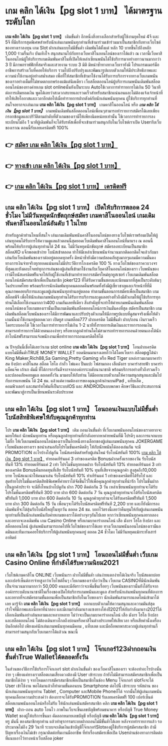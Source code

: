 # เกม คลิก ได้เงิน【pg slot 1 บาท】  ได้มาตรฐานระดับโลก

**เกม คลิก ได้เงิน【pg slot 1 บาท】** เติมขั้นต่ำ  อีกหนึ่งสิ่งทางเลือกสำหรับผู้ใช้งานยุคใหม่ 4จี และ 5จี ที่มีบริการสุดพิเศษสำหรับนักเล่นเกมพนันทุกท่านที่เข้ามาร่วมเข้าร่วมมาเป็นสมาชิกกับทางเว็บไซต์ของทางเราลงทุน เกม Slot  ฝากเล่นแบบไม่มีขั้นต่ำ เดิมพันได้ตั้งแต่ หลัก 10 บาทขึ้นไปถึงหลัก 1,000 ร่วมรื่นเริง บันเทิงใจ สนุกสนานไปกับทางเว็บคาสิโนออนไลน์ของเราได้แล้ว ณ เวลานี้เว็บคาสิโนออนไลน์ผู้ให้บริการเกมเดิมพันคาสิโนที่เปิดให้เหล่าเซียนพนันได้ใช้บริการมาอย่างยาวนานมากกว่า 3 ปี มีภาพกราฟฟิกที่สมจริงและสวยงาม ระบบ 3 มิติ
มิหนำซ้ำทางทางเว็บเรายังมี โปรแกรมเมอร์มืออาชีพการสร้างเว็บที่คอยให้บริการ  รวมไปถึงปรับปรุงและพัฒนารูปแบบตัวเกมให้มีประสิทธิภาพและความน่าใช้งานอยู่อย่างสม่ำเสมอ เพื่อที่ให้สมาชิกที่เข้ามาใช้งานได้รับการบริการจากทางเว็บเกมพนันของเราอย่างเต็มที่ไม่ขาดตกบกพร่องแม้แต่นิดเดียว เว็บสล็อตออนไลน์ผู้บริการเกมพนันเดิมพันสล็อตออนไลน์ของทางค่ายเกม slot onlineนั้นยังเป็นระบบ Autoใช้เวลาการทำรายการไม่เกิน 50 วินาที ต่อการเติมยอดเงิน พูดได้เลยว่าสะดวกสบายและรวดเร็วสำหรับสมาชิกแน่นอนและไม่ต้องแจ้งเจ้าหน้าที่ทำให้เสียโอกาสและเวลาอีกต่อไปเมื่อทำรายการฝากตังค์กับนักเล่นพนันทุกคน
ผู้ใช้บริการทุกท่านที่สนใจอยากจะเล่นเกม **เกม คลิก ได้เงิน【pg slot 1 บาท】** เกมคาสิโนออนไลน์ หรือ ***เกม คลิก ได้เงิน【pg slot 1 บาท】*** เกมพนันเดิมพันสล็อตออนไลน์เพื่อนๆสามารถทำรายการสมัครได้เลยเพียงกรอกข้อมูลและปรัวัติตามลำดับที่ตัวเกมของเรามีให้เพียงนิดหน่อยเท่านั้น ใช้เวลาการทำรายการลงทะเบียนไม่ถึง 1 นาทีผู้เดิมพันก็จะได้รับรหัสเพื่อที่จะเข้ามาร่วมสนุกกับในเว็บไซต์เราเปิด Userกับเว็บของเราณ ตอนนี้รับเลยเครดิตฟรี 100%

## 👉 [สมัคร เกม คลิก ได้เงิน【pg slot 1 บาท】](https://archa888.com/)
## 👉 [ทางเข้า เกม คลิก ได้เงิน【pg slot 1 บาท】](https://archa888.com/)
## 👉 [เกม คลิก ได้เงิน【pg slot 1 บาท】 เครดิตฟรี](https://archa888.com/)

## เกม คลิก ได้เงิน【pg slot 1 บาท】 เปิดให้บริการตลอด  24 ชั่วโมง ไม่มีวันหยุดนักขัตฤกษ์สมัคร เกมคาสิโนออนไลน์ เกมเดิมพันคาสิโนออนไลน์อันดับ 1 ในไทย

สำหรับลูกค้าท่านไหนที่สนใจ เล่นเกมเดิมพันพนันคาสิโนออนไลน์ของทางเว็บไซต์เราพร้อมเปิดให้ผู้เล่นทุกคนได้รับการให้ความดูแลแล้วตอนนี้สุดยอดเว็บเดิมพันคาสิโนออนไลน์ที่มาแรง ณ ตอนนี้ พร้อมให้บริการผู้เล่นทุกท่านได้ 24 ชม. ไม่มีวันหยุดนักขัตฤกษ์ สมัครลงทะเบียนเป็นสมาชิก สล็อตXO แจ็กพอตเข้าง่าย โบนัสเข้าตลอด ทำให้มีเหล่าเซียนพนันจำนวนมากติดอกติดใจแล้วกับมาเล่นกับเว็บเดิมพันของเราต่ออยู่ตลอดทุกครั้ง มิหนำซ้ำยังมีความปลอดภัยสูงมากๆแถมมีความมั่นคงทางการเงินจ่ายจริงทุกยอดแน่นอนไม่มีประวัติการโกงเครดิต 100 % ทางเว็บไซต์ของเราควบวงจรที่สุดและยังตอบโจทย์ทุกการเล่นของผู้เล่นที่เข้ามาใช้งานกับเว็บคาสิโนออนไลน์ของเรา
เว็บพนันของเรามีโบนัสเครดิตฟรีแจกให้กับผู้ใช้งานที่เข้ามาทำรายการสมัครใหม่ทุกยูสเซอร์ เว็บเกมเดิมพันสล็อตออนไลน์สมัครสมาชิกเพื่อเป็นสมาชิก joker123 ที่ได้รับความชื่นชอบและนิยมมากที่สุดเป็นระดับต้นๆในประเทศไทย พร้อมบริการนักเดิมพันทุกคนตลอดคืนพร้อมทั้งยังมีผู้เชี่ยวชาญและเจ้าหน้าที่ที่มีคุณภาพคอยบริการและดูแลผู้เล่นพนันทุกท่านอยู่ตลอด ทำตามขั้นตอนการสมัครเพื่อเป็นสมาชิก เกมสล็อตพีจี เพื่อให้นักเล่นเกมพนันทุกท่านได้รับการบริการและดูแลอย่างทั่วถึงมีตัวเกมให้ผู้ใช้บริการทุกท่านได้เลือกใช้งานมากกว่า400 เกมกันเลยทีเดียว
สิ่งสำคัญที่จะทำให้ค่ายเกมพนันเดิมพันสล็อตออนไลน์ของเว็บเกมของเรานั้นเป็นเกมเดิมพันสล็อตออนไลน์การเงินมั่นคงที่สุด สมัครเป็นสมาชิก  เกมเดิมพันสล็อตเว็บพนันของเราได้มีการพัฒนาและปรับปรุงตัวเกมให้มีภาพรูปแบบที่ดูสมจจริงเพื่อให้ตัวเกมนั้นน่าใช้งานอยู่ตลอดเวลา เปิดยูส เกมสล็อต777 ฝากเครดิต ไม่มีขั้นต่ำ ฝาก/ถอน เงินรวดเร็วโดยระบบออโต้ ใช้เวลาในการทำรายการไม่เกิน 1-2 นาทีทั้งรายการเติมเงินและรายการถอนเงินสามารถทำรายการได้ด้วยตนเองง่ายๆ หรือหากลูกค้าท่านใดไม่สามารถทำรายการถอนด้วยตนเองได้นักล่าโบนัสฟรีสามารถแจ้งพนักงานเพื่อทำรายการถอนเครดิตให้ได้

ณ ปัจจุบันนี้เชื่อได้เลยว่าเกม slot online **เกม คลิก ได้เงิน【pg slot 1 บาท】** โอนฝากเครดิตแบบไม่มีขั้นต่ำTRUE MONEY WALLET ยอดนิยมมาแรงเลยก็ว่าได้โดยเว็บเรา สล็อตpgได้นำ  King Maker,Rich88,Sa Gaming,Pretty Gaming หรือ Red Tiger แหล่งรวมเกมบาคาร่าสด ยิงปลา คาสิโนสด สล็อต ไฮโล กำถั่ว ไพ่แคง ปั่นแปะ ไพ่สามกอง เสือมังกร บาคาร่าสายฟ้า บาคาร่า แบ็คแจ๊ค เก้าเก ดัมมี่ ที่ได้การการันตีจากจากองค์กรระบดับนานาชาติ พร้อมบริการอย่างทั่วถึงรวดเร็วและปลอดภัยคอยดูแล ตลอดทั้งวัน มามอบให้กับท่าน ได้มีออกแบบตัวเกมให้ความสนุกสนุกและมันไปกับการแทงพนัน ได้ 24 ชม. แล้วแต่ความต้องการของคุณลูกค้าผ่านบนiPad , แท็บเล็ต , คอมพิวเตอร์ และสมาร์ทโฟนที่เป็นระบบIOS และ ANDROIDแบบพกพา ศึกษาวิธีและประสบการณ์และพัฒนาสู่การเป็นเซียนพนันระดับประเทศ

## เกม คลิก ได้เงิน【pg slot 1 บาท】 โอนถอนเงินแบบไม่มีขั้นต่ำ โบนัสสิทธิพิเศษให้กับคุณลูกค้าทุกท่าน

โปร **เกม คลิก ได้เงิน【pg slot 1 บาท】** เติม ถอนเงินขั้นต่ำ ที่เว็บเกมพนันออนไลน์ของเราอยากจะมอบให้แก่  นักพนันทุกท่าน หรือคุณลูกค้าทุกท่านที่กำลังอยากหาค่ายพนันที่มี โปรดีๆ และการแจกแบบไม่กั๊ก ให้เว็บเกมพนันออนไลน์ของเราเป็นอีกหนึ่งทางเลือกของผู้เล่นเกมพนันทุกคน JOKERGAME เว็บพนันของทางเรา ขอนำเสนอกับโปรโมชั่นเครดิตดีๆ ให้กับนักพนันได้ลองเล่นกัน จะมี PROMOTION อะไรบ้างไปดูกัน
โบนัสเครดิตสำหรับผู้เล่นใหม่ รับโบนัสทันที 100% [เกม คลิก ได้เงิน【pg slot 1 บาท】](https://archa888.com/) ทำยอดเทิร์นแค่ 3 เท่าของเครดิต
Bonusฝากครั้งแรกของวัน รับโบนัสทันที 13% ทำยอดเทิร์นแค่ 2 เท่า
โปรโมชั่นทุกยอดฝาก รับโบนัสทันที 13% ทำยอดเทิร์นแค่ 3 เท่าของเครดิต
Bonusคืนยอดทุนที่เสีย รับโบนัสทันที 10% ทุนที่เสียจากคุณลูกค้า สูงสุดถึง10,000 บาท
โบนัสแนะนำให้คนมาเล่น รับโบนัสทันที 10% ทำเทิร์นแค่ 1 เท่าของเครดิตที่ได้รับไป
และสุดท้ายโปรโมชั่นเครดิตสิทธิพิเศษที่ค่ายเราได้จัดขึ้นไว้ให้เพื่อคุณลูกค้าทุกท่านที่น่ารัก โปรโมชั่นฝากเป็นลูกค้าประจำ จะมีสิ่งไหนบ้างไปดูกัน
ฝาก 700 ติดต่อกัน 3 วัน เหล่าเซียนพนันทุกท่านจะได้รับโปรโมชั่นเครดิตฟรีทันที 300 บาท
ฝาก 600 ติดต่อกัน 7 วัน คุณลูกค้าทุกท่านจะได้รับโบนัสเครดิตฟรีทันที 1,000 บาท
ฝาก 600 ติดต่อกัน 10 วัน คุณลูกค้าทุกท่านจะได้รับเครดิตฟรีทันที 1,500 บาท
ฝาก 300 ติดต่อกัน 15 วัน เพื่อนๆจะได้รับโบนัสเครดิตฟรีทันที 2,200 บาท
และก็ยังมีการลงเดิมพันที่จะได้ลุ้นรับโบนัสใหญ่ในทุกวัน ตลอด 24 ชม. บอกไว้ตรงนี้เลยว่าคืนทุนให้กับผู้เล่นเกมพนันทุกท่านที่เป็นนักเล่นพนันกับค่ายเกมของเราได้อย่างจุกๆกันไปเลย หากว่าเซียนพนันทุกคนอยากลองและอยากจะลงเดิมพัน เกม  Casino Online หรือเกมบาคาร่าออนไลน์ เสือ มังกร ไฮโล ยิงปลา และสล็อตออนไลน์ ผู้เล่นพนันสามารถกดไปที่เว็บไซต์ของเราได้เลย ทางเว็บเกมพนันออนไลน์ของเรามีแอดมินและทีมงานคอยให้บริการให้ผู้เล่นพนันทุกคนอยู่ ตลอด 24 ชั่วโมง ไม่มีวันหยุดแม้กระทั่งเสาร์อาทิตย์

## เกม คลิก ได้เงิน【pg slot 1 บาท】 โอนถอนไม่มีขั้นต่ำ  เว็บเกม  Casino Online ที่กำลังได้รับความนิยม2021

เว็บไซต์เกมคาสิโน ONLINE เว็บพนันเรา ฝากไม่มีขั้นต่ำ เล่นง่ายแตกง่ายได้เงินจริง โบนัสแตกบ่อยและเปอร์เซ็นต์การจ่ายสูงกว่าเว็บไซต์อื่นๆ เว็บเกมของเราถือว่าเป็น เว็บเกม CASINOที่มีนักเดิมพันเป็นจำนวนมากมากกว่า 50,000 คนและมีอัตราว่าจะเพิ่มขึ้นเรื่อยๆ เว็บพนันของเรานั้นยังได้รับจากองค์กรระบดับนานาชาติในเรื่องของเปิดให้บริการเกมพนันและดูแล สำหรับนักเล่นพนันทุกคนที่ต้องการและอยากที่จะสมัครตามขั้นตอนเพื่อเป็นสมาชิกกับในเว็บของเรา นักเดิมพันสามารถแอดไลน์เข้ามาได้เลย
	มารู้จัก **เกม คลิก ได้เงิน【pg slot 1 บาท】** ออกแบบตัวเกมให้ความสนุกและความมันส์สุดเร้าใจที่มีภาพและเนื้อหาที่น่าลอง และมีเกมกำลังมาแรงแซงทางโค้งปี2021ให้กับกำลังมาแรง2021ได้เลือกเดิมพันอย่างล้นหลามและหลากหลาย  ไม่ว่าจะเป็นเกมบาคาร่าออนไลน์ เสือ มังกร ไฮโล ยิงปลา และสล็อตออนไลน์ ไม่ต้องเดินทางไกลถึงบ่อนหรือคาสิโนต่างประเทศให้เสียเวลา หรือเสียค่านั่งเครื่องบินอีกต่อไป เพียงแค่นักเล่นเกมพนันทุกคนมีคอม , แท็บเลต และมือถือพกพาสะดวกผู้เล่นทุกท่านก็สามารถร่วมสนุกกับเว็บเกมเราได้แล้วณ ขณะนี้

## เกม คลิก ได้เงิน【pg slot 1 บาท】 โจ๊กเกอร์123ฝากถอนเงิน ขั้นต่ำTrue Walletได้ตลอดทั้งวัน

ในส่วนของวิธีการใช้บริการโจ๊กเกอร์ slot ฝากเงินขั้นต่ำ ของเว็บคาสิโนของเรา จะต้องทำอะไรบ้างนั้น ง่าย ๆ เพียงแค่ทางเราสล็อตเกมเสี่ยงดวงต้องมี User เข้าระบบ ถ้ายังไม่มีสามารถสมัครสมาชิกเพื่อเป็นสมาชิกได้ง่าย ๆ จากโหมดการสมัครสมาชิกเพื่อเป็นสมาชิกในช่อง Menu โจ๊กเกอร์ slotจึงจะได้ User เข้าใช้งาน พอได้มาแล้วก็ทำตามขั้นตอนบน Smartphone  ต่อไปนี้
เข้าระบบ รหัสผ่าน  ของนักเล่นเกมพนันทุกท่าน Tablet , Computer และMobile Phoneก็ได้
จากนั้นให้ผู้เล่นเกมพนันทุกคนเลือกความประสงค์ว่า ต้องการจะได้รับPROMOTION รับเลยเครดิตฟรี 100 เปอร์เซ็นต์ สล็อตเกมพนันออนไลน์หรือไม่รับ
ให้นักเล่นพนันสมัครสมาชิก คลิก **เกม คลิก ได้เงิน【pg slot 1 บาท】** ฝาก-ถอน auto โอนไว ภาพในเว็บจะขึ้นเลขบัญชีพร้อมธนาคาร หรือบัญชี True Money Wallet ของผู้ให้บริการขึ้นมา
คัดลอกหมายเลขบัญชี หรือบัญชี **เกม คลิก ได้เงิน【pg slot 1 บาท】** ทรู มันนี่ ของสมาชิกทุกท่าน แล้วทำธุรกรรมระบบฝากถอนไม่มีขั้นต่ำได้เลย
หลังจากทำรายการแล้ว รอประมาณไม่ถึง 29 วินาที ระบบจะเติมเงินเข้าบัญชีโจ๊กเกอร์Slotของผู้ใช้บริการผู้สมัครสมาชิก
ถ้ามีปัญหาเรื่องเงินไม่เข้า กรุณาติดต่อทีมงานมืออาชีพ ที่ทำเรื่องสมัครเพื่อเปิด Userผ่านช่องทางการติดต่อที่แนบเอาไว้ทางหน้าเว็บสล็อต joker


